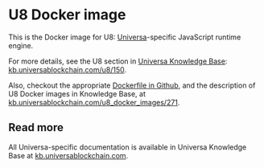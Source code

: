 # U8 Docker image

This is the Docker image for U8: [Universa](https://universablockchain.com)-specific JavaScript runtime engine.

For more details, see the U8 section in [Universa Knowledge Base](https://kb.universablockchain.com): [kb.universablockchain.com/u8/150](https://kb.universablockchain.com/u8/150).

Also, checkout the appropriate [Dockerfile in Github](https://github.com/UniversaBlockchain/U8/blob/master/docker/u8/Dockerfile), and the description of U8 Docker images in Knowledge Base, at [kb.universablockchain.com/u8_docker_images/271](https://kb.universablockchain.com/u8_docker_images/271).


## Read more

All Universa-specific documentation is available in Universa Knowledge Base at [kb.universablockchain.com](https://kb.universablockchain.com).
